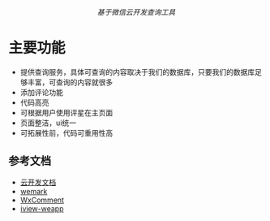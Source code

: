 <div style="text-align:center"><em>基于微信云开发查询工具</em></div>

# 主要功能

- 提供查询服务，具体可查询的内容取决于我们的数据库，只要我们的数据库足够丰富，可查询的内容就很多
- 添加评论功能
- 代码高亮
- 可根据用户使用评星在主页面
- 页面整洁，ui统一
- 可拓展性前，代码可重用性高


## 参考文档

- [云开发文档](https://developers.weixin.qq.com/miniprogram/dev/wxcloud/basis/getting-started.html)
- [wemark](https://github.com/TooBug/wemark)
- [WxComment](https://github.com/yicm/WxComment)
- [iview-weapp](https://github.com/TalkingData/iview-weapp)

